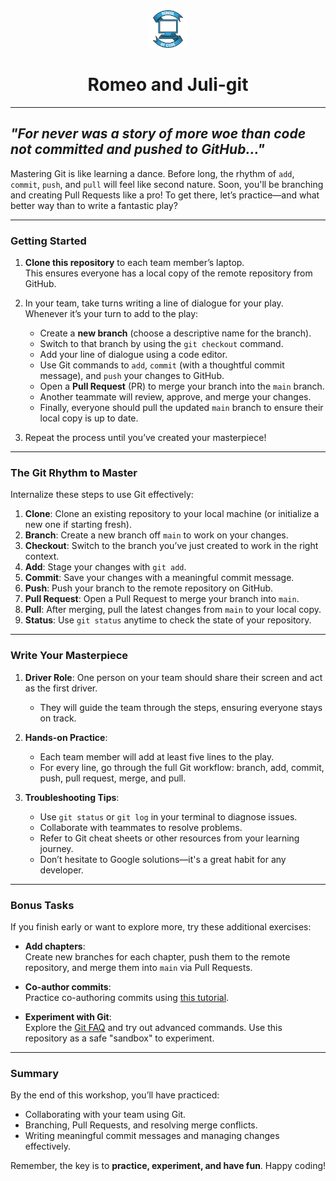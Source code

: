 <div align="center">
    <img alt="School of Code" src="./images/soc-logo.png" width="60" />
</div>

<h1 align="center">Romeo and Juli-git</h1>

---

## _"For never was a story of more woe than code not committed and pushed to GitHub..."_

Mastering Git is like learning a dance. Before long, the rhythm of `add`, `commit`, `push`, and `pull` will feel like second nature. Soon, you'll be branching and creating Pull Requests like a pro! To get there, let’s practice—and what better way than to write a fantastic play?

---

### Getting Started

1. **Clone this repository** to each team member’s laptop.  
   This ensures everyone has a local copy of the remote repository from GitHub.

2. In your team, take turns writing a line of dialogue for your play.  
   Whenever it’s your turn to add to the play:

   - Create a **new branch** (choose a descriptive name for the branch).  
   - Switch to that branch by using the `git checkout` command.  
   - Add your line of dialogue using a code editor.  
   - Use Git commands to `add`, `commit` (with a thoughtful commit message), and `push` your changes to GitHub.  
   - Open a **Pull Request** (PR) to merge your branch into the `main` branch.  
   - Another teammate will review, approve, and merge your changes.  
   - Finally, everyone should pull the updated `main` branch to ensure their local copy is up to date.

3. Repeat the process until you’ve created your masterpiece!

---

### The Git Rhythm to Master

Internalize these steps to use Git effectively:

1. **Clone**: Clone an existing repository to your local machine (or initialize a new one if starting fresh).  
2. **Branch**: Create a new branch off `main` to work on your changes.  
3. **Checkout**: Switch to the branch you’ve just created to work in the right context.  
4. **Add**: Stage your changes with `git add`.  
5. **Commit**: Save your changes with a meaningful commit message.  
6. **Push**: Push your branch to the remote repository on GitHub.  
7. **Pull Request**: Open a Pull Request to merge your branch into `main`.  
8. **Pull**: After merging, pull the latest changes from `main` to your local copy.  
9. **Status**: Use `git status` anytime to check the state of your repository.  

---

### Write Your Masterpiece

1. **Driver Role**: One person on your team should share their screen and act as the first driver.  
   - They will guide the team through the steps, ensuring everyone stays on track.  
2. **Hands-on Practice**:  
   - Each team member will add at least five lines to the play.  
   - For every line, go through the full Git workflow: branch, add, commit, push, pull request, merge, and pull.  

3. **Troubleshooting Tips**:  
   - Use `git status` or `git log` in your terminal to diagnose issues.  
   - Collaborate with teammates to resolve problems.  
   - Refer to Git cheat sheets or other resources from your learning journey.  
   - Don’t hesitate to Google solutions—it's a great habit for any developer.

---

### Bonus Tasks

If you finish early or want to explore more, try these additional exercises:

- **Add chapters**:  
  Create new branches for each chapter, push them to the remote repository, and merge them into `main` via Pull Requests.

- **Co-author commits**:  
  Practice co-authoring commits using [this tutorial](https://docs.github.com/en/pull-requests/committing-changes-to-your-project/creating-and-editing-commits/creating-a-commit-with-multiple-authors).

- **Experiment with Git**:  
  Explore the [Git FAQ](http://gitfaq.org/) and try out advanced commands. Use this repository as a safe "sandbox" to experiment.

---

### Summary

By the end of this workshop, you’ll have practiced:
- Collaborating with your team using Git.  
- Branching, Pull Requests, and resolving merge conflicts.  
- Writing meaningful commit messages and managing changes effectively.

Remember, the key is to **practice, experiment, and have fun**. Happy coding!

